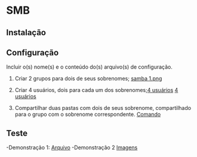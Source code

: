 # SMB

## Instalação


## Configuração

Incluir o(s) nome(s) e o conteúdo do(s) arquivo(s) de configuração.

1. Criar 2 grupos para dois de seus sobrenomes;
   [samba 1.png](https://github.com/PolianaR/asa-2023-2-2bim/blob/main/samba%201.png)
   
   
3. Criar 4 usuários, dois para cada um dos sobrenomes;[4 usuários](https://github.com/PolianaR/asa-2023-2-2bim/blob/main/4users.png) [4 usuários](https://github.com/PolianaR/asa-2023-2-2bim/blob/main/4users2.png)
4. Compartilhar duas pastas com dois de seus sobrenome, compartilhado para o grupo com o sobrenome correspondente.
   [Comando](https://github.com/PolianaR/asa-2023-2-2bim/blob/main/comando.png)

## Teste
-Demonstração 1: [Arquivo](https://github.com/PolianaR/asa-2023-2-2bim/blob/main/1arquivos.png)
-Demonstração 2 [Imagens](https://github.com/PolianaR/asa-2023-2-2bim/blob/main/2arquivos.png)

